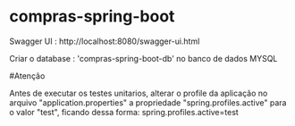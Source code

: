 # compras-spring-boot

Swagger UI : http://localhost:8080/swagger-ui.html

Criar o database : 'compras-spring-boot-db' no banco de dados MYSQL

#Atenção

Antes de executar os testes unitarios, alterar o profile da aplicação no arquivo "application.properties" a propriedade "spring.profiles.active" para o valor "test",
ficando dessa forma: spring.profiles.active=test
